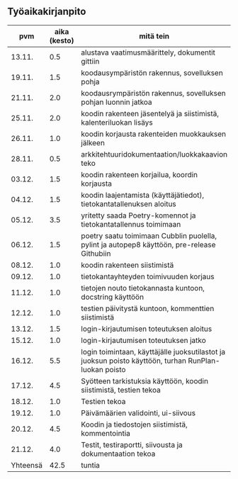 ## Työaikakirjanpito

|pvm|aika (kesto)|mitä tein|
|------|------|------|
|13.11.|0.5|alustava vaatimusmäärittely, dokumentit gittiin|
|19.11.|1.5|koodausympäristön rakennus, sovelluksen pohja|
|21.11.|2.0|koodausrympäristön rakennus, sovelluksen pohjan luonnin jatkoa|
|25.11.|2.0|koodin rakenteen jäsentelyä ja siistimistä, kalenteriluokan lisäys|
|26.11.|1.0|koodin korjausta rakenteiden muokkauksen jälkeen|
|28.11.|0.5|arkkitehtuuridokumentaation/luokkakaavion teko|
|03.12.|1.5|koodin rakenteen korjailua, koordin korjausta|
|04.12.|1.5|koodin laajentamista (käyttäjätiedot), tietokantatallenuksen aloitus|
|05.12.|3.5|yritetty saada Poetry-komennot ja tietokantatallennus toimimaan|
|06.12.|1.5|poetry saatu toimimaan Cubblin puolella, pylint ja autopep8 käyttöön, pre-release Githubiin|
|08.12.|1.0|koodin rakenteen siistimistä|
|09.12.|1.0|tietokantayhteyden toimivuuden korjaus|
|11.12.|1.0|tietojen nouto tietokannasta kuntoon, docstring käyttöön|
|12.12.|1.0|testien päivitystä kuntoon, kommenttien siistimistä|
|13.12.|1.5|login-kirjautumisen toteutuksen aloitus|
|15.12.|1.0|login-kirjautumisen toteutuksen jatko|
|16.12.|5.5|login toimintaan, käyttäjälle juoksutilastot ja juoksun poisto käyttöön, turhan RunPlan-luokan poisto|
|17.12.|4.5|Syötteen tarkistuksia käyttöön, koodin siistimistä, testien tekoa|
|18.12.|1.0|Testien tekoa|
|19.12.|1.0|Päivämäärien validointi, ui-siivous|
|20.12.|4.5|Koodin ja tiedostojen siistimistä, kommentointia|
|21.12.|4.0|Testit, testiraportti, siivousta ja dokumentaation tekoa|
|Yhteensä|42.5|tuntia|
